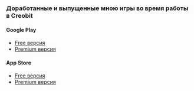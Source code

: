 ### Доработанные и выпущенные мною игры во время работы в Creobit
#### Google Play
- [Free версия](https://play.google.com/store/apps/details?id=com.eightfloor.lostartifacts.freemium.googleplay&hl=ru&gl=US)
- [Premium версия](https://play.google.com/store/apps/details?id=com.eightfloor.lostartifactsorigins.premium.mobile&hl=ru&gl=US)
#### App Store
- [Free версия](https://apps.apple.com/ru/app/%D0%BA%D0%BB%D0%B0%D0%B4%D0%BE%D0%B8%D1%81%D0%BA%D0%B0%D1%82%D0%B5%D0%BB%D0%B8-%D0%B3%D0%BB%D0%B0%D0%B2%D0%B0-1/id1289664259)
- [Premium версия](https://apps.apple.com/ru/app/%D0%BA%D0%BB%D0%B0%D0%B4%D0%BE%D0%B8%D1%81%D0%BA%D0%B0%D1%82%D0%B5%D0%BB%D0%B8/id1289659127)
